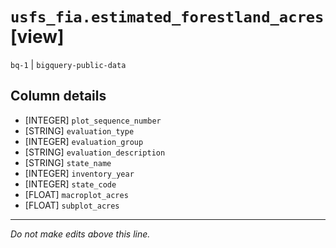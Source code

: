# `usfs_fia.estimated_forestland_acres` [view]
`bq-1` | `bigquery-public-data`

## Column details
* [INTEGER]   `plot_sequence_number`
* [STRING]    `evaluation_type`
* [INTEGER]   `evaluation_group`
* [STRING]    `evaluation_description`
* [STRING]    `state_name`
* [INTEGER]   `inventory_year`
* [INTEGER]   `state_code`
* [FLOAT]     `macroplot_acres`
* [FLOAT]     `subplot_acres`

-------------------------------------------------------------------------------
*Do not make edits above this line.*
